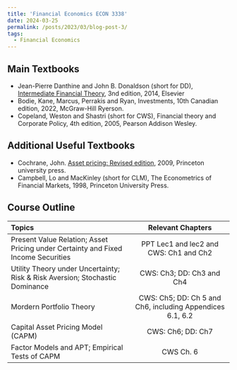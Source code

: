 ```yaml
---
title: 'Financial Economics ECON 3338'
date: 2024-03-25
permalink: /posts/2023/03/blog-post-3/
tags:
  - Financial Economics
---
```


## Main Textbooks
- Jean-Pierre Danthine and John B. Donaldson (short for DD), [Intermediate Financial Theory](https://educate.elsevier.com/book/details/9780123865496), 3nd edition, 2014, Elsevier 
- Bodie, Kane, Marcus, Perrakis and Ryan, Investments, 10th Canadian edition, 2022, McGraw-Hill Ryerson.
- Copeland, Weston and Shastri (short for CWS), Financial theory and Corporate Policy, 4th edition, 2005, Pearson Addison Wesley. 

## Additional Useful Textbooks
- Cochrane, John. [Asset pricing: Revised edition](https://www.johnhcochrane.com/asset-pricing), 2009,  Princeton university press.
- Campbell, Lo and MacKinley (short for CLM), The Econometrics of Financial Markets, 1998, Princeton University Press.

## Course Outline

|Topics | Relevant Chapters |
| :---------------- | :------: |
|Present Value Relation; Asset Pricing under Certainty and Fixed Income Securities|PPT Lec1 and lec2 and CWS: Ch1 and Ch2|
|Utility Theory under Uncertainty; Risk & Risk Aversion; Stochastic Dominance | CWS: Ch3; DD: Ch3 and Ch4|
|Mordern Portfolio Theory | CWS: Ch5; DD: Ch 5 and Ch6, including Appendices 6.1, 6.2 |
|Capital Asset Pricing Model (CAPM) | CWS: Ch6; DD: Ch7 |
|Factor Models and APT; Empirical Tests of CAPM | CWS Ch. 6|

